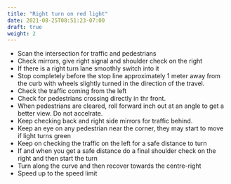 ```yaml
---
title: "Right turn on red light"
date: 2021-08-25T08:51:23-07:00
draft: true
weight: 2
---
```


- Scan the intersection for traffic and pedestrians
- Check mirrors, give right signal and shoulder check on the right
- If there is a right turn lane smoothly switch into it
- Stop completely before the stop line approximately 1 meter away from the curb with wheels slightly turned in the direction of the travel.
- Check the traffic coming from the left
- Check for pedestrians crossing directly in thr front.
- When pedestrians are cleared, roll forward inch out at an angle to get a better view. Do not accelrate.
- Keep checking back and right side mirrors for traffic behind.
- Keep an eye on any pedestrian near the corner, they may start to move if light turns green
- Keep on checking the traffic on the left for a safe distance to turn 
- If and when you get a safe distance do a final shoulder check on the right and then start the turn
- Turn along the curve and then recover towards the centre-right
- Speed up to the speed limit
